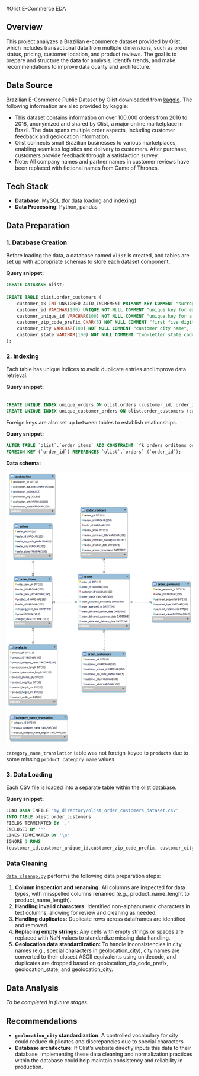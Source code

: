 #Olist E-Commerce EDA

## Overview
This project analyzes a Brazilian e-commerce dataset provided by Olist, which includes transactional data from multiple dimensions, such as order status, pricing, customer location, and product reviews. The goal is to prepare and structure the data for analysis, identify trends, and make recommendations to improve data quality and architecture.

## Data Source
Brazilian E-Commerce Public Dataset by Olist downloaded from [kaggle](https://www.kaggle.com/datasets/olistbr/brazilian-ecommerce/data). The following information are also provided by kaggle:
- This dataset contains information on over 100,000 orders from 2016 to 2018, anonymized and shared by Olist, a major online marketplace in Brazil. The data spans multiple order aspects, including customer feedback and geolocation information.
- Olist connects small Brazilian businesses to various marketplaces, enabling seamless logistics and delivery to customers. After purchase, customers provide feedback through a satisfaction survey.
- Note: All company names and partner names in customer reviews have been replaced with fictional names from Game of Thrones.

## Tech Stack
- **Database**: MySQL (for data loading and indexing)
- **Data Processing**: Python, pandas

## Data Preparation

### 1. Database Creation
Before loading the data, a database named ```olist``` is created, and tables are set up with appropriate schemas to store each dataset component.

**Query snippet:**

```sql
CREATE DATABASE olist;

CREATE TABLE olist.order_customers (
    customer_pk INT UNSIGNED AUTO_INCREMENT PRIMARY KEY COMMENT "surrogate primary key for customers",
    customer_id VARCHAR(100) UNIQUE NOT NULL COMMENT "unique key for each order",
    customer_unique_id VARCHAR(100) NOT NULL COMMENT "unique key for a customer",
    customer_zip_code_prefix CHAR(5) NOT NULL COMMENT "first five digits of customer zip code",
    customer_city VARCHAR(100) NOT NULL COMMENT "customer city name",
    customer_state VARCHAR(100) NOT NULL COMMENT "two-letter state code"
);	
```

### 2. Indexing

Each table has unique indices to avoid duplicate entries and improve data retrieval.

**Query snippet:**
```sql

CREATE UNIQUE INDEX unique_orders ON olist.orders (customer_id, order_id);
CREATE UNIQUE INDEX unique_customer_orders ON olist.order_customers (customer_id, customer_unique_id);
```

Foreign keys are also set up between tables to establish relationships.

**Query snippet:**
```sql
ALTER TABLE `olist`.`order_items` ADD CONSTRAINT `fk_orders_orditems_order`
FOREIGN KEY (`order_id`) REFERENCES `olist`.`orders` (`order_id`);
```

**Data schema:**

![EER_diagram](photos/EER_diagram.png)

```category_name_translation``` table was not foreign-keyed to ```products``` due to some missing ```product_category_name``` values.

### 3. Data Loading

Each CSV file is loaded into a separate table within the olist database.

**Query snippet:**

```sql
LOAD DATA INFILE 'my_directory/olist_order_customers_dataset.csv'
INTO TABLE olist.order_customers
FIELDS TERMINATED BY ','
ENCLOSED BY '"'
LINES TERMINATED BY '\n' 
IGNORE 1 ROWS
(customer_id,customer_unique_id,customer_zip_code_prefix, customer_city, customer_state);
```

### Data Cleaning
[```data_cleanup.py```](data_cleanup.py) performs the following data preparation steps:

1. **Column inspection and renaming:** All columns are inspected for data types, with misspelled columns renamed (e.g., product_name_lenght to product_name_length).
2. **Handling invalid characters:** Identified non-alphanumeric characters in text columns, allowing for review and cleaning as needed.
3. **Handling duplicates:** Duplicate rows across dataframes are identified and removed.
4. **Replacing empty strings:** Any cells with empty strings or spaces are replaced with NaN values to standardize missing data handling.
5. **Geolocation data standardization:** To handle inconsistencies in city names (e.g., special characters in geolocation_city), city names are converted to their closest ASCII equivalents using unidecode, and duplicates are dropped based on geolocation_zip_code_prefix, geolocation_state, and geolocation_city.

## Data Analysis
_To be completed in future stages._

## Recommendations
- **```geolocation_city``` standardization**: A controlled vocabulary for city could reduce duplicates and discrepancies due to special characters.
- **Database architecture**: If Olist’s website directly inputs this data to their database, implementing these data cleaning and normalization practices within the database could help maintain consistency and reliability in production.